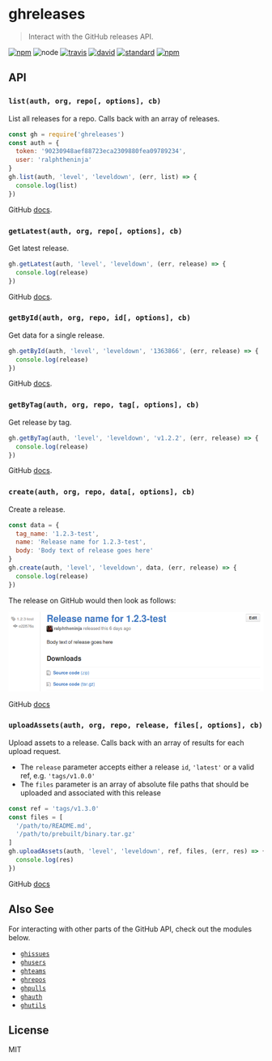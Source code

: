 # ghreleases

> Interact with the GitHub releases API.

[![npm](https://img.shields.io/npm/v/ghreleases.svg)](https://www.npmjs.com/package/ghreleases)
![node](https://img.shields.io/node/v/ghreleases.svg)
[![travis](https://secure.travis-ci.org/ralphtheninja/ghreleases.png)](http://travis-ci.org/ralphtheninja/ghreleases)
[![david](https://david-dm.org/ralphtheninja/ghreleases.svg)](https://david-dm.org/ralphtheninja/ghreleases)
[![standard](https://img.shields.io/badge/code%20style-standard-brightgreen.svg)](http://standardjs.com/)
[![npm](https://img.shields.io/npm/dm/ghreleases.svg)](https://www.npmjs.com/package/ghreleases)

## API

### `list(auth, org, repo[, options], cb)`

List all releases for a repo. Calls back with an array of releases.

```js
const gh = require('ghreleases')
const auth = {
  token: '90230948aef88723eca2309880fea09789234',
  user: 'ralphtheninja'
}
gh.list(auth, 'level', 'leveldown', (err, list) => {
  console.log(list)
})
```

GitHub [docs](https://developer.github.com/v3/repos/releases/#list-releases-for-a-repository).

### `getLatest(auth, org, repo[, options], cb)`

Get latest release.

```js
gh.getLatest(auth, 'level', 'leveldown', (err, release) => {
  console.log(release)
})
```

GitHub [docs](https://developer.github.com/v3/repos/releases/#get-the-latest-release).

### `getById(auth, org, repo, id[, options], cb)`

Get data for a single release.

```js
gh.getById(auth, 'level', 'leveldown', '1363866', (err, release) => {
  console.log(release)
})
```

GitHub [docs](https://developer.github.com/v3/repos/releases/#get-a-single-release).

### `getByTag(auth, org, repo, tag[, options], cb)`

Get release by tag.

```js
gh.getByTag(auth, 'level', 'leveldown', 'v1.2.2', (err, release) => {
  console.log(release)
})
```

GitHub [docs](https://developer.github.com/v3/repos/releases/#get-a-release-by-tag-name).

### `create(auth, org, repo, data[, options], cb)`

Create a release.

```js
const data = {
  tag_name: '1.2.3-test',
  name: 'Release name for 1.2.3-test',
  body: 'Body text of release goes here'
}
gh.create(auth, 'level', 'leveldown', data, (err, release) => {
  console.log(release)
})
```

The release on GitHub would then look as follows:

![1.2.3-test release](images/github-release.png?raw=true "1.2.3-test release")

GitHub [docs](https://developer.github.com/v3/repos/releases/#create-a-release)

### `uploadAssets(auth, org, repo, release, files[, options], cb)`

Upload assets to a release. Calls back with an array of results for each upload request.

* The `release` parameter accepts either a release `id`, `'latest'` or a valid ref, e.g. `'tags/v1.0.0'`
* The `files` parameter is an array of absolute file paths that should be uploaded and associated with this release

```js
const ref = 'tags/v1.3.0'
const files = [
  '/path/to/README.md',
  '/path/to/prebuilt/binary.tar.gz'
]
gh.uploadAssets(auth, 'level', 'leveldown', ref, files, (err, res) => {
  console.log(res)
})
```

GitHub [docs](https://developer.github.com/v3/repos/releases/#upload-a-release-asset)

## Also See

For interacting with other parts of the GitHub API, check out the modules below.

* [`ghissues`](https://github.com/rvagg/ghissues)
* [`ghusers`](https://github.com/rvagg/ghusers)
* [`ghteams`](https://github.com/rvagg/ghteams)
* [`ghrepos`](https://github.com/rvagg/ghrepos)
* [`ghpulls`](https://github.com/rvagg/ghpulls)
* [`ghauth`](https://github.com/rvagg/ghauth)
* [`ghutils`](https://github.com/rvagg/ghutils)

## License

MIT
